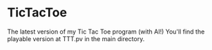 # TicTacToe
The latest version of my Tic Tac Toe program (with AI!)
You'll find the playable version at TTT.pv in the main directory.
